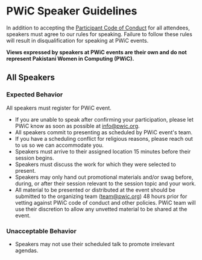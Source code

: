 # PWiC Speaker Guidelines

In addition to accepting the [Participant Code of Conduct](https://github.com/pakistani-women-in-computing/pwic-guidelines/blob/master/pwic-participant-guidelines.md) for all attendees, speakers must agree to our rules for speaking. 
Failure to follow these rules will result in disqualification for speaking at PWiC events.

**Views expressed by speakers at PWiC events are their own and do not represent Pakistani Women in Computing (PWiC).**

## All Speakers

### Expected Behavior 
All speakers must register for PWiC event. 

- If you are unable to speak after confirming your participation, please let PWiC know as soon as possible at info@pwic.org.
- All speakers commit to presenting as scheduled by PWiC event's team.
- If you have a scheduling conflict for religious reasons, please reach out to us so we can accommodate you.
- Speakers must arrive to their assigned location 15 minutes before their session begins.
- Speakers must discuss the work for which they were selected to present. 
- Speakers may only hand out promotional materials and/or swag before, during, or after their session relevant to the session topic and your work.
- All material to be presented or distributed at the event should be submitted to the organizing team (team@pwic.org) 48 hours prior for vetting against PWiC code of conduct and other policies. PWiC team will use their discretion to allow any unvetted material to be shared at the event.

### Unacceptable Behavior 
- Speakers may not use their scheduled talk to promote irrelevant agendas.
